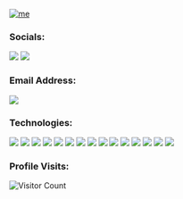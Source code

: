 [![me](https://github.com/iamtopher-dev/iamtopher-dev/blob/main/1.gif)](https://facebook.com/christopher.main.904)
### Socials:
<a href="https://instagram.com/topherfrancisco06/"><img src="https://img.shields.io/badge/Christopher Francisco-%23E4405F.svg?&style=for-the-badge&logo=instagram&logoColor=white"></a>
 <a href="https://www.facebook.com/christopher.main.904"><img src="https://img.shields.io/badge/Christopher Francisco-1877F2?style=for-the-badge&logo=facebook&logoColor=white"></a>
<br/>

### Email Address:
<a href="mailto: christopherfrancisco171@gmail.com">
<img src="https://img.shields.io/badge/-Christopherfrancisco171%40gmail.com-7B83EB?&style=for-the-badge&logo=gmail&logoColor=white" ></a>


### Technologies:

<img src="https://img.shields.io/badge/html5-%23E34F26.svg?style=for-the-badge&logo=html5&logoColor=white">  <img src="https://img.shields.io/badge/css3%20-%2314354C.svg?&style=for-the-badge&logo=css3&logoColor=white">  <img src="https://img.shields.io/badge/javascript%20-%23323330.svg?&style=for-the-badge&logo=javascript&logoColor=%23F7DF1E"> <img src="https://img.shields.io/badge/git%20-%23F05032.svg?&style=for-the-badge&logo=git&logoColor=white"/> <img src="http://img.shields.io/badge/-VS%20Code-000000?style=for-the-badge&logo=Visual-studio-code&logoColor=blue"> <img src="https://img.shields.io/badge/PHP-777BB4?style=for-the-badge&logo=php&logoColor=white"> <img src="https://img.shields.io/badge/Laravel-FF2D20?style=for-the-badge&logo=laravel&logoColor=white"> <img src="https://img.shields.io/badge/Vue.js-35495E?style=for-the-badge&logo=vue.js&logoColor=4FC08D"> <img src="https://img.shields.io/badge/Bootstrap-563D7C?style=for-the-badge&logo=bootstrap&logoColor=white"> <img src="https://img.shields.io/badge/CodeIgniter-%23EF4223.svg?style=for-the-badge&logo=codeIgniter&logoColor=white"> <img src="https://img.shields.io/badge/github-121013?style=for-the-badge&logo=github&logoColor=white"> <img src="https://img.shields.io/badge/jquery-%230769AD.svg?style=for-the-badge&logo=jquery&logoColor=white"> <img src="https://img.shields.io/badge/Android%20Studio-3DDC84.svg?style=for-the-badge&logo=android-studio&logoColor=white"> <img src="https://img.shields.io/badge/c%23-%23239120.svg?style=for-the-badge&logo=c-sharp&logoColor=white"> <img src="https://img.shields.io/badge/java-%23ED8B00.svg?style=for-the-badge&logo=openjdk&logoColor=white">


### Profile Visits:
![Visitor Count](https://profile-counter.glitch.me/{iamtopher-dev}/count.svg)

